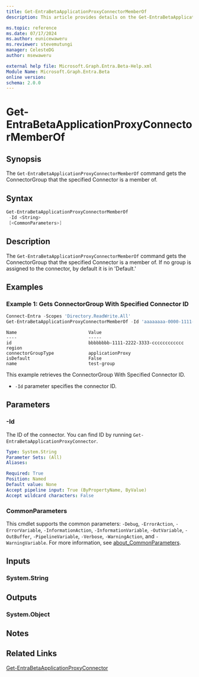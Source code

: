 ```yaml
---
title: Get-EntraBetaApplicationProxyConnectorMemberOf
description: This article provides details on the Get-EntraBetaApplicationProxyConnectorMemberOf command.

ms.topic: reference
ms.date: 07/17/2024
ms.author: eunicewaweru
ms.reviewer: stevemutungi
manager: CelesteDG
author: msewaweru

external help file: Microsoft.Graph.Entra.Beta-Help.xml
Module Name: Microsoft.Graph.Entra.Beta
online version:
schema: 2.0.0
---
```


# Get-EntraBetaApplicationProxyConnectorMemberOf

## Synopsis

The `Get-EntraBetaApplicationProxyConnectorMemberOf` command gets the ConnectorGroup that the specified Connector is a member of.

## Syntax

```powershell
Get-EntraBetaApplicationProxyConnectorMemberOf
 -Id <String> 
 [<CommonParameters>]
```

## Description

The `Get-EntraBetaApplicationProxyConnectorMemberOf` command gets the ConnectorGroup that the specified Connector is a member of.
If no group is assigned to the connector, by default it is in 'Default.'

## Examples

### Example 1: Gets ConnectorGroup With Specified Connector ID

```powershell
Connect-Entra -Scopes 'Directory.ReadWrite.All'
Get-EntraBetaApplicationProxyConnectorMemberOf -Id 'aaaaaaaa-0000-1111-2222-bbbbbbbbbbbb'
```

```Output
Name                           Value
----                           -----
id                             bbbbbbbb-1111-2222-3333-cccccccccccc
region
connectorGroupType             applicationProxy
isDefault                      False
name                           test-group
```

This example retrieves the ConnectorGroup With Specified Connector ID.  

- `-Id` parameter specifies the connector ID.

## Parameters

### -Id

The ID of the connector. You can find ID by running `Get-EntraBetaApplicationProxyConnector`.

```yaml
Type: System.String
Parameter Sets: (All)
Aliases:

Required: True
Position: Named
Default value: None
Accept pipeline input: True (ByPropertyName, ByValue)
Accept wildcard characters: False
```

### CommonParameters

This cmdlet supports the common parameters: `-Debug`, `-ErrorAction`, `-ErrorVariable`, `-InformationAction`, `-InformationVariable`, `-OutVariable`, `-OutBuffer`, `-PipelineVariable`, `-Verbose`, `-WarningAction`, and `-WarningVariable`. For more information, see [about_CommonParameters](https://go.microsoft.com/fwlink/?LinkID=113216).

## Inputs

### System.String

## Outputs

### System.Object

## Notes

## Related Links

[Get-EntraBetaApplicationProxyConnector](Get-EntraBetaApplicationProxyConnector.md)
